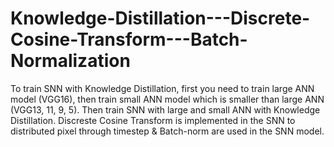 # Knowledge-Distillation---Discrete-Cosine-Transform---Batch-Normalization
To train SNN with Knowledge Distillation, first you need to train large ANN model (VGG16), then train small ANN model which is smaller than large ANN (VGG13, 11, 9, 5). Then train SNN with large and small ANN with Knowledge Distillation. Discreste Cosine Transform is implemented in the SNN to distributed pixel through timestep & Batch-norm are used in the SNN model.
